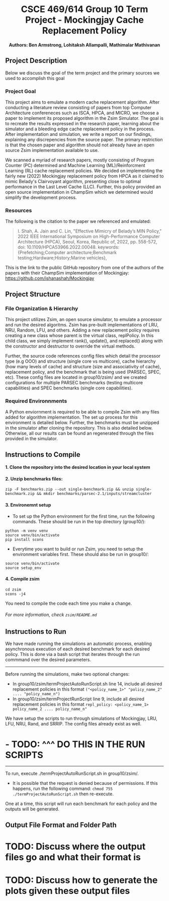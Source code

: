 <h1 align="center">CSCE 469/614 Group 10 Term Project - Mockingjay Cache Replacement Policy</h1>

<h4 align="center">Authors: Ben Armstrong, Lohitaksh Allampalli, Mathimalar Mathivanan</h1>

## Project Description

Below we discuss the goal of the term project and the primary sources we used to accomplish this goal

### Project Goal

This project aims to emulate a modern cache replacement algorithm. After conducting a literature review consisting of papers from top Computer Architecture confereneces such as ISCA, HPCA, and MICRO, we choose a paper to implement its proposed algorithm in the Zsim Simulator. The goal is to recreate the results expressed in the research paper, learning about the simulator and a bleeding edge cache replacement policy in the process. After implementation and simulation, we write a report on our findings, explaining any discrepencies from the source paper. The primary restriction is that the chosen paper and algorithm should not already have an open source Zsim implementation available to use.

We scanned a myriad of research papers, mostly consisting of Program Counter (PC) determined and Machine Learning (ML)/Reinforcment Learning (RL) cache replacement policies. We decided on implementing the fairly new (2022) Mockingjay replacement policy from HPCA as it claimed to mimic Belady's Clairvoyant algorithm, presenting close to optimal performance in the Last Level Cache (LLC). Further, this policy provided an open source implementation in ChampSim which we determined would simplify the development process.

### Resources

The following is the citation to the paper we referenced and emulated:

> I. Shah, A. Jain and C. Lin, "Effective Mimicry of Belady’s MIN Policy," 2022 IEEE International Symposium on High-Performance Computer Architecture (HPCA), Seoul, Korea, Republic of, 2022, pp. 558-572, doi: 10.1109/HPCA53966.2022.00048. keywords: {Prefetching;Computer architecture;Benchmark testing;Hardware;History;Marine vehicles},

This is the link to the public GitHub repository from one of the authors of the papers with their ChampSim implementation of Mockingjay: https://github.com/ishanashah/Mockingjay

## Project Structure

### File Organization & Hierarchy 

This project utilizes Zsim, an open source simulator, to emulate a processor and run the desired algoritms. Zsim has pre-built implementations of LRU, NRU, Random, LFU, and others. Adding a new replacement policy requires creating a new class whose parent is the virtual class, replPolicy. In this child class, we simply implement rank(), update(), and replaced() along with the constructor and destructor to override the virtual methods.

Further, the source code references config files which detail the processor type (e.g OOO) and structure (single core vs multicore), cache hierarchy (how many levels of cache) and structure (size and associativity of cache), replacement policy, and the benchmark that is being used (PARSEC, SPEC, etc). These config files are located in group10/zsim/ and we created configurations for multiple PARSEC benchmarks (testing multicore capabilities) and SPEC benchmarks (single core capabilities).

### Required Environnments 

A Python enviornment is required to be able to compile Zsim with any files added for algorithm implementation. The set up process for this environment is detailed below. Further, the benchmarks must be unzipped in the simulator after cloning the repository. This is also detailed below. Otherwise, all our results can be found an regenerated through the files provided in the simulator.

## Instructions to Compile

#### 1. Clone the repository into the desired location in your local system
#### 2. Unzip benchmarks files:
```
zip -F benchmarks.zip --out single-benchmark.zip && unzip single-benchmark.zip && mkdir benchmarks/parsec-2.1/inputs/streamcluster
```
#### 3. Environemnt setup
- To set up the Python environment for the first time, run the following commands. These should be run in the top directory (group10/):

```
python -m venv venv
source venv/bin/activate
pip install scons
```

- Everytime you want to build or run Zsim, you need to setup the environment variables first. These should also be run in group10/:

```
source venv/bin/activate
source setup_env
```

#### 4. Compile zsim

```
cd zsim
scons -j4
```

You need to compile the code each time you make a change.

###### For more information, check `zsim/README.md`

## Instructions to Run

We have made running the simulations an automatic process, enabling asynchronous execution of each desired benchmark for each desired policy. This is done via a bash script that iterates through the run commmand over the desired parameters.

<hr/>

Before running the simulations, make two optional changes:
- In group10/zsim/termProjectAutoRunScript.sh line 14, include all desired replacement policies in this format ``("<policy_name_1>" "policy_name_2" .... "policy_name_n")``
- In group10/zsim/termProjectRunScript line 9, include all desired replacement policies in this format ``repl_policy: <policy_name_1> policy_name_2 .... policy_name_n"``

We have setup the scripts to run through simulations of Mockingjay, LRU, LFU, NRU, Rand, and SRRIP. The config files already exist as well.

# - TODO: ^^^ DO THIS IN THE RUN SCRIPTS

<hr/>

To run, execute ./termProjectAutoRunScript.sh in group10/zsim/. 
- It is possible that the request is denied because of permissions. If this happens, run the following command: ``chmod 755 ./termProjectAutoRunScript.sh`` then re-execute.

One at a time, this script will run each benchmark for each policy and the outputs will be generated.

## Output File Format and Folder Path

# TODO: Discuss where the output files go and what their format is
# TODO: Discuss how to generate the plots given these output files
